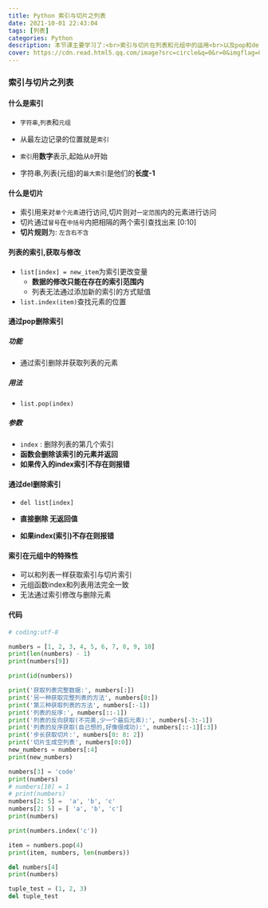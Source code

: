 ```yaml
---
title: Python 索引与切片之列表
date: 2021-10-01 22:43:04
tags: [列表]
categories: Python
description: 本节课主要学习了:<br>索引与切片在列表和元组中的运用<br>以及pop和del的用法
cover: https://cdn.read.html5.qq.com/image?src=circle&q=0&r=0&imgflag=0&cdn_cache=1800&w=0&h=0&imageUrl=https://learnonly-7.oss-cn-qingdao.aliyuncs.com/2021-10-1/4.png
---
```


### 索引与切片之列表

#### 什么是索引

- `字符串`,`列表`和`元组`

- 从最左边记录的位置就是`索引`
- `索引`用**数字**表示,起始从`0`开始
- 字符串,列表(元组)的`最大索引`是他们的**长度-1**

#### 什么是切片

- 索引用来对`单个元素`进行访问,切片则对`一定范围`内的元素进行访问
- 切片通过`冒号`在`中括号`内把相隔的两个索引查找出来  [0:10]
- **切片规则**为: `左含右不含`

#### 列表的索引,获取与修改

- `list[index] = new_item`为索引更改变量
  - **数据的修改只能在存在的索引范围内**
  - 列表无法通过添加新的索引的方式赋值
- `list.index(item)`查找元素的位置

#### 通过pop删除索引

##### 功能

- 通过索引删除并获取列表的元素

##### 用法

- `list.pop(index)`

##### 参数

- `index` : 删除列表的第几个索引
- **函数会删除该索引的元素并返回**
- **如果传入的index索引不存在则报错**

#### 通过del删除索引

- `del list[index]`

- **直接删除  无返回值**

- **如果index(索引)不存在则报错**

#### 索引在元组中的特殊性

- 可以和列表一样获取索引与切片索引
- 元组函数index和列表用法完全一致
- 无法通过索引修改与删除元素

#### 代码

```python
# coding:utf-8

numbers = [1, 2, 3, 4, 5, 6, 7, 8, 9, 10]
print(len(numbers) - 1)
print(numbers[9])

print(id(numbers))

print('获取列表完整数据:', numbers[:])
print('另一种获取完整列表的方法', numbers[0:])
print('第三种获取列表的方法', numbers[:-1])
print('列表的反序:', numbers[::-1])
print('列表的反向获取(不完美,少一个最后元素):', numbers[-3:-1])
print('列表的反序获取(自己想的,好像很成功):', numbers[::-1][:3])
print('步长获取切片:', numbers[0: 8: 2])
print('切片生成空列表', numbers[0:0])
new_numbers = numbers[:4]
print(new_numbers)

numbers[3] = 'code'
print(numbers)
# numbers[10] = 1
# print(numbers)
numbers[2: 5] =  'a', 'b', 'c'
numbers[2: 5] = [ 'a', 'b', 'c']
print(numbers)

print(numbers.index('c'))

item = numbers.pop(4)
print(item, numbers, len(numbers))

del numbers[4]
print(numbers)

tuple_test = (1, 2, 3)
del tuple_test

```
